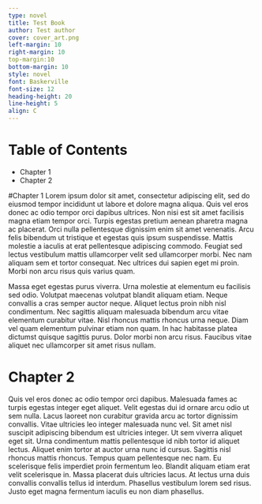 ```yaml
---
type: novel
title: Test Book
author: Test author
cover: cover_art.png
left-margin: 10
right-margin: 10
top-margin:10
bottom-margin: 10
style: novel
font: Baskerville
font-size: 12
heading-height: 20
line-height: 5
align: C
---
```


# Table of Contents
- Chapter 1
- Chapter 2

#Chapter 1
Lorem ipsum dolor sit amet, consectetur adipiscing elit, sed do eiusmod tempor incididunt ut labore et dolore magna aliqua. Quis vel eros donec ac odio tempor orci dapibus ultrices. Non nisi est sit amet facilisis magna etiam tempor orci. Turpis egestas pretium aenean pharetra magna ac placerat. Orci nulla pellentesque dignissim enim sit amet venenatis. Arcu felis bibendum ut tristique et egestas quis ipsum suspendisse. Mattis molestie a iaculis at erat pellentesque adipiscing commodo. Feugiat sed lectus vestibulum mattis ullamcorper velit sed ullamcorper morbi. Nec nam aliquam sem et tortor consequat. Nec ultrices dui sapien eget mi proin. Morbi non arcu risus quis varius quam.

Massa eget egestas purus viverra. Urna molestie at elementum eu facilisis sed odio. Volutpat maecenas volutpat blandit aliquam etiam. Neque convallis a cras semper auctor neque. Aliquet lectus proin nibh nisl condimentum. Nec sagittis aliquam malesuada bibendum arcu vitae elementum curabitur vitae. Nisl rhoncus mattis rhoncus urna neque. Diam vel quam elementum pulvinar etiam non quam. In hac habitasse platea dictumst quisque sagittis purus. Dolor morbi non arcu risus. Faucibus vitae aliquet nec ullamcorper sit amet risus nullam. 

# Chapter 2
Quis vel eros donec ac odio tempor orci dapibus. Malesuada fames ac turpis egestas integer eget aliquet. Velit egestas dui id ornare arcu odio ut sem nulla. Lacus laoreet non curabitur gravida arcu ac tortor dignissim convallis. Vitae ultricies leo integer malesuada nunc vel. Sit amet nisl suscipit adipiscing bibendum est ultricies integer. Ut sem viverra aliquet eget sit. Urna condimentum mattis pellentesque id nibh tortor id aliquet lectus. Aliquet enim tortor at auctor urna nunc id cursus. Sagittis nisl rhoncus mattis rhoncus. Tempus quam pellentesque nec nam. Eu scelerisque felis imperdiet proin fermentum leo. Blandit aliquam etiam erat velit scelerisque in. Massa placerat duis ultricies lacus. At lectus urna duis convallis convallis tellus id interdum. Phasellus vestibulum lorem sed risus. Justo eget magna fermentum iaculis eu non diam phasellus.

